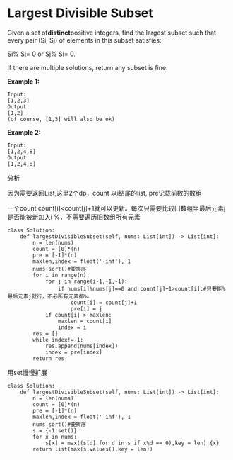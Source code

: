# Largest Divisible Subset

Given a set of**distinct**positive integers, find the largest subset such that every pair \(Si, Sj\) of elements in this subset satisfies:

Si% Sj= 0 or Sj% Si= 0.

If there are multiple solutions, return any subset is fine.

**Example 1:**

```text
Input: 
[1,2,3]
Output: 
[1,2] 
(of course, [1,3] will also be ok)
```

**Example 2:**

```text
Input: 
[1,2,4,8]
Output: 
[1,2,4,8]
```

分析

因为需要返回List,这里2个dp，count 以i结尾的list, pre记载前数的数组

一个count count\[i\]&lt;count\[j\]+1就可以更新。每次只需要比较旧数组里最后元素j是否能被新加入i %，不需要遍历旧数组所有元素

```text
class Solution:
    def largestDivisibleSubset(self, nums: List[int]) -> List[int]:
        n = len(nums)
        count = [0]*(n)
        pre = [-1]*(n)
        maxlen,index = float('-inf'),-1
        nums.sort()#要排序
        for i in range(n):
            for j in range(i-1,-1,-1):
                if nums[i]%nums[j]==0 and count[j]+1>count[i]:#只要能%最后元素j就行，不必所有元素都%.
                    count[i] = count[j]+1
                    pre[i] = j
            if count[i] > maxlen:
                maxlen = count[i]
                index = i
        res = []
        while index!=-1:
            res.append(nums[index])
            index = pre[index]            
        return res
```

用set慢慢扩展

```text
class Solution:
    def largestDivisibleSubset(self, nums: List[int]) -> List[int]:
        n = len(nums)
        count = [0]*(n)
        pre = [-1]*(n)
        maxlen,index = float('-inf'),-1
        nums.sort()#要排序
        s = {-1:set()}
        for x in nums:
            s[x] = max((s[d] for d in s if x%d == 0),key = len)|{x}
        return list(max(s.values(),key = len))
```

